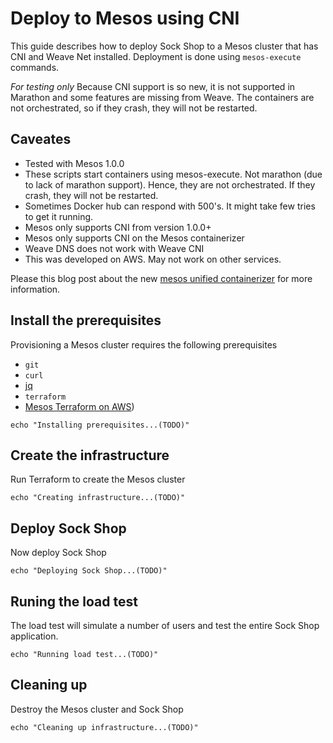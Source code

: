 <!-- deploy-test require-env TF_VAR_access_key TF_VAR_secret_key TF_VAR_private_key_file TF_VAR_aws_key_name -->

# Deploy to Mesos using CNI

This guide describes how to deploy Sock Shop to a Mesos cluster that has CNI and Weave Net installed. Deployment is done using `mesos-execute` commands.

*For testing only* Because CNI support is so new, it is not supported in Marathon and some features are missing from Weave. The containers are not orchestrated, so if they crash, they will not be restarted.

## Caveates

- Tested with Mesos 1.0.0
- These scripts start containers using mesos-execute. Not marathon (due to lack of marathon support). Hence, they are not orchestrated. If they crash, they will not be restarted.
- Sometimes Docker hub can respond with 500's. It might take few tries to get it running.
- Mesos only supports CNI from version 1.0.0+
- Mesos only supports CNI on the Mesos containerizer
- Weave DNS does not work with Weave CNI
- This was developed on AWS. May not work on other services.

Please this blog post about the new [mesos unified containerizer](http://winderresearch.com/2016/07/02/Overview-of-Mesos-New-Unified-Containerizer/) for more information.

## Install the prerequisites

Provisioning a Mesos cluster requires the following prerequisites

* `git`
* `curl`
* [jq](https://stedolan.github.io/jq/)
* `terraform`
* [Mesos Terraform on AWS](https://github.com/philwinder/mesos-terraform))

<!-- deploy-test-start pre-install -->
    echo "Installing prerequisites...(TODO)"
<!-- deploy-test-end -->

## Create the infrastructure

Run Terraform to create the Mesos cluster

<!-- deploy-test-start create-infrastructure -->
    echo "Creating infrastructure...(TODO)"
<!-- deploy-test-end -->

## Deploy Sock Shop

Now deploy Sock Shop

<!-- deploy-test-start create-infrastructure -->
    echo "Deploying Sock Shop...(TODO)"
<!-- deploy-test-end -->

## Runing the load test

The load test will simulate a number of users and test the entire Sock Shop application.

<!-- deploy-test-start run-tests -->
    echo "Running load test...(TODO)"
<!-- deploy-test-end -->

## Cleaning up

Destroy the Mesos cluster and Sock Shop

<!-- deploy-test-start destroy-infrastructure -->
    echo "Cleaning up infrastructure...(TODO)"
<!-- deploy-test-end -->